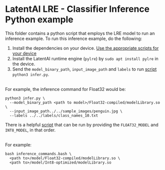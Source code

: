 # LatentAI LRE - Classifier Inference Python example 

This folder contains a python script that employs the LRE model to run an inference example. To run this inference example, do the following:

1. Install the dependencies on your device. [Use the appropriate scripts for your device](../../setup_scripts)
2. Install the LatentAI runtime engine (`pylre`) by `sudo apt install pylre` in the device.
3. Send the `model_binary_path`, `input_image_path` and `labels` to run [script](infer.py) `python3 infer.py`. 

<br>
For example, the inference command for Float32 would be:

```
python3 infer.py \
  --model_binary_path <path to model>/Float32-compiled/modelLibrary.so \
  --input_image_path../../sample_images/penguin.jpg \
  --labels ../../labels/class_names_10.txt
```

There is a helpful [script](inference_commands.bash) that can be run by providing the `FLOAT32_MODEL` and `INT8_MODEL`, in that order.

<br>
For example:

```
bash inference_commands.bash \
  <path to>/model/Float32-compiled/modelLibrary.so \
  <path to>/model/Int8-optimized/modelLibrary.so
```